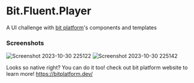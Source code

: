 # Bit.Fluent.Player
A UI challenge with [bit platform](https://github.com/bitfoundation/bitplatform)'s components and templates

### Screenshots
![Screenshot 2023-10-30 225122](https://github.com/mhrastegari/Bit.Fluent.Player/assets/42671084/91608e44-55d3-4dc1-9fcf-9cadc2cbe010)
![Screenshot 2023-10-30 225142](https://github.com/mhrastegari/Bit.Fluent.Player/assets/42671084/9e877ed2-1381-4e9f-8b7b-5dca279a230c)

Looks so native right?
You can do it too! check out bit platform website to learn more!
https://bitplatform.dev/

